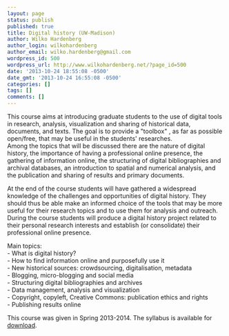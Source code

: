 ```yaml
---
layout: page
status: publish
published: true
title: Digital history (UW-Madison)
author: Wilko Hardenberg
author_login: wilkohardenberg
author_email: wilko.hardenberg@gmail.com
wordpress_id: 500
wordpress_url: http://www.wilkohardenberg.net/?page_id=500
date: '2013-10-24 18:55:08 -0500'
date_gmt: '2013-10-24 16:55:08 -0500'
categories: []
tags: []
comments: []
---
```

<p>This course aims at introducing graduate students to the use of digital tools in research, analysis, visualization and sharing of historical data, documents, and texts. The goal is to provide a "toolbox" , as far as possible open&#47;free, that may be useful in the students' researches.<br />
Among the topics that will be discussed there are the nature of digital history, the importance of having a professional online presence, the gathering of information online, the structuring of digital bibliographies and archival databases, an introduction to spatial and numerical analysis, and the publication and sharing of results and primary documents.</p>
<p>At the end of the course students will have gathered a widespread knowledge of the challenges and opportunities of digital history. They should thus be able make an informed choice of the tools that may be more useful for their research topics and to use them for analysis and outreach.<br />
During the course students will produce a digital history project related to their personal research interests  and establish (or consolidate) their professional online presence.</p>
<p>Main topics:<br />
- What is digital history?<br />
- How to find information online and purposefully use it<br />
- New historical sources: crowdsourcing, digitalisation, metadata<br />
- Blogging, micro-blogging and social media<br />
- Structuring digital bibliographies and archives<br />
- Data management, analysis and visualization<br />
- Copyright, copyleft, Creative Commons: publication ethics and rights<br />
- Publishing results online</p>
<p>This course was given in Spring 2013-2014. The syllabus is available for <a href="http://www.wilkohardenberg.net/content/Hardenberg_DigitalHistory_Hist795.pdf">download</a>.</p>
